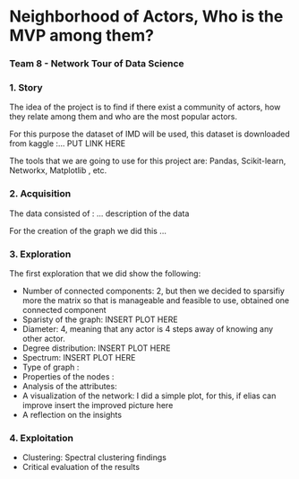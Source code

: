 # Neighborhood of Actors, Who is the MVP among them?

### Team 8 -  Network Tour of Data Science

### 1. Story

The idea of the project is to find if there exist a community of actors, how they relate among them and who are the most popular actors. 

For this purpose the dataset of IMD will be used, this dataset is downloaded from kaggle :... PUT LINK HERE

The tools that we are going to use for this project are: Pandas, Scikit-learn, Networkx, Matplotlib , etc.

### 2. Acquisition 

The data consisted of : ... description of the data

For the creation of the graph we did this ... 

### 3. Exploration

The first exploration that we did show the following:

* Number of connected components: 2, but then we decided to sparsifiy more the matrix so that is manageable and feasible to use, obtained one connected component 
* Sparisty of the graph: INSERT PLOT HERE
* Diameter: 4, meaning that any actor is 4 steps away of knowing any other actor.
* Degree distribution: INSERT PLOT HERE 
* Spectrum: INSERT PLOT HERE
* Type of graph :
* Properties of the nodes :
* Analysis of the attributes:
* A visualization of the network: I did a simple plot, for this, if elias can improve insert the improved picture here
* A reflection on the insights 

### 4. Exploitation

* Clustering: Spectral clustering findings
* Critical evaluation of the results

